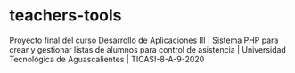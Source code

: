 # teachers-tools
Proyecto final del curso Desarrollo de Aplicaciones III | Sistema PHP para crear y gestionar listas de alumnos para control de asistencia | Universidad Tecnológica de Aguascalientes | TICASI-8-A-9-2020
